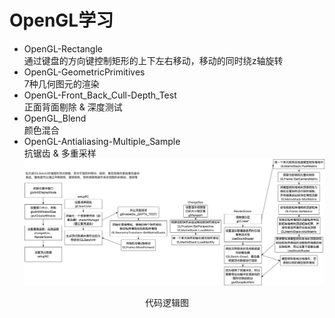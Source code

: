 # OpenGL学习
+ OpenGL-Rectangle  
通过键盘的方向键控制矩形的上下左右移动，移动的同时绕z轴旋转
+ OpenGL-GeometricPrimitives  
7种几何图元的渲染
+ OpenGL-Front_Back_Cull-Depth_Test  
正面背面剔除 & 深度测试  
+ OpenGL_Blend  
颜色混合  
+ OpenGL-Antialiasing-Multiple_Sample  
抗锯齿 & 多重采样  
![代码逻辑图](./代码逻辑图.png)
<center>代码逻辑图</center>
